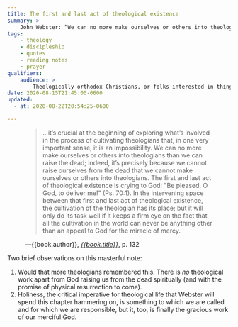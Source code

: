 ```yaml
---
title: The first and last act of theological existence
summary: >
    John Webster: “We can no more make ourselves or others into theologians than we can raise the dead…”
tags:
    - theology
    - discipleship
    - quotes
    - reading notes
    - prayer
qualifiers:
    audience: >
        Theologically-orthodox Christians, or folks interested in things that theologically-orthodox Christians think.
date: 2020-08-15T21:45:00-0600
updated:
  - at: 2020-08-22T20:54:25-0600

---
```


<figure class="quotation">

> …it’s crucial at the beginning of exploring what’s involved in the process of cultivating theologians that, in one very important sense, it is an impossibility. We can no more make ourselves or others into theologians than we can raise the dead; indeed, it’s precisely because we cannot raise ourselves from the dead that we cannot make ourselves or others into theologians. The first and last act of theological existence is crying to God: "Be pleased, O God, to deliver me!" (Ps. 70:1). In the intervening space between that first and last act of theological existence, the cultivation of the theologian has its place; but it will only do its task well if it keeps a firm eye on the fact that all the cultivation in the world can never be anything other than an appeal to God for the miracle of mercy.

<figcaption>—{{book.author}}, <a href="{{book.link}}"><cite>{{book.title}}</cite></a>, p. 132</figcaption>

</figure>

Two brief observations on this masterful note:

1. Would that more theologians remembered this. There is *no* theological work apart from God raising us from the dead spiritually (and with the promise of physical resurrection to come).
2. Holiness, the critical imperative for theological life that Webster will spend this chapter hammering on, is something to which we are called and for which we are responsible, but it, too, is finally the gracious work of our merciful God.
